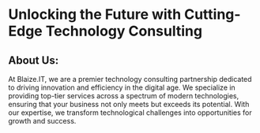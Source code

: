# Unlocking the Future with Cutting-Edge Technology Consulting

## About Us:

At Blaize.IT, we are a premier technology consulting partnership dedicated to driving innovation and efficiency in the digital age. We specialize in providing top-tier services across a spectrum of modern technologies, ensuring that your business not only meets but exceeds its potential. With our expertise, we transform technological challenges into opportunities for growth and success.
